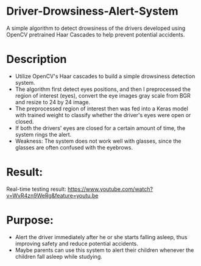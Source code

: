 # Driver-Drowsiness-Alert-System
A simple algorithm to detect drowsiness of the drivers developed using OpenCV pretrained Haar Cascades to help prevent potential accidents.

Description
===============
* Utilize OpenCV's Haar cascades to build a simple drowsiness detection system.
* The algorithm first detect eyes positions, and then I preprocessed the region of interest (eyes), convert the eye images gray scale from BGR and resize to 24 by 24 image.
* The preprocessed region of interest then was fed into a Keras model with trained weight to classify whether the driver's eyes were open or closed.
* If both the drivers' eyes are closed for a certain amount of time, the system rings the alert.
* Weakness: The system does not work well with glasses, since the glasses are often confused with the eyebrows.

Result:
===============
Real-time testing result: https://www.youtube.com/watch?v=WvR4zn9WeRg&feature=youtu.be

Purpose:
===============
* Alert the driver immediately after he or she starts falling asleep, thus improving safety and reduce potential accidents.
* Maybe parents can use this system to alert their children whenever the children fall asleep while studying.
